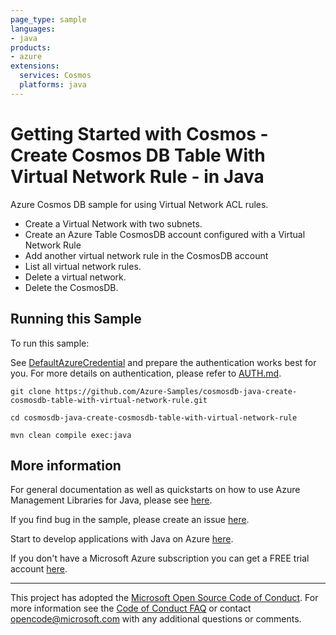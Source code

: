 ```yaml
---
page_type: sample
languages:
- java
products:
- azure
extensions:
  services: Cosmos
  platforms: java
---
```


# Getting Started with Cosmos - Create Cosmos DB Table With Virtual Network Rule - in Java #


  Azure Cosmos DB sample for using Virtual Network ACL rules.
   - Create a Virtual Network with two subnets.
   - Create an Azure Table CosmosDB account configured with a Virtual Network Rule
   - Add another virtual network rule in the CosmosDB account
   - List all virtual network rules.
   - Delete a virtual network.
   - Delete the CosmosDB.
 

## Running this Sample ##

To run this sample:

See [DefaultAzureCredential](https://github.com/Azure/azure-sdk-for-java/tree/main/sdk/identity/azure-identity#defaultazurecredential) and prepare the authentication works best for you. For more details on authentication, please refer to [AUTH.md](https://github.com/Azure/azure-sdk-for-java/blob/main/sdk/resourcemanager/docs/AUTH.md).

    git clone https://github.com/Azure-Samples/cosmosdb-java-create-cosmosdb-table-with-virtual-network-rule.git

    cd cosmosdb-java-create-cosmosdb-table-with-virtual-network-rule

    mvn clean compile exec:java

## More information ##

For general documentation as well as quickstarts on how to use Azure Management Libraries for Java, please see [here](https://aka.ms/azsdk/java/mgmt).

If you find bug in the sample, please create an issue [here](https://github.com/Azure/azure-sdk-for-java/issues).

Start to develop applications with Java on Azure [here](http://azure.com/java).

If you don't have a Microsoft Azure subscription you can get a FREE trial account [here](http://go.microsoft.com/fwlink/?LinkId=330212).

---

This project has adopted the [Microsoft Open Source Code of Conduct](https://opensource.microsoft.com/codeofconduct/). For more information see the [Code of Conduct FAQ](https://opensource.microsoft.com/codeofconduct/faq/) or contact [opencode@microsoft.com](mailto:opencode@microsoft.com) with any additional questions or comments.
